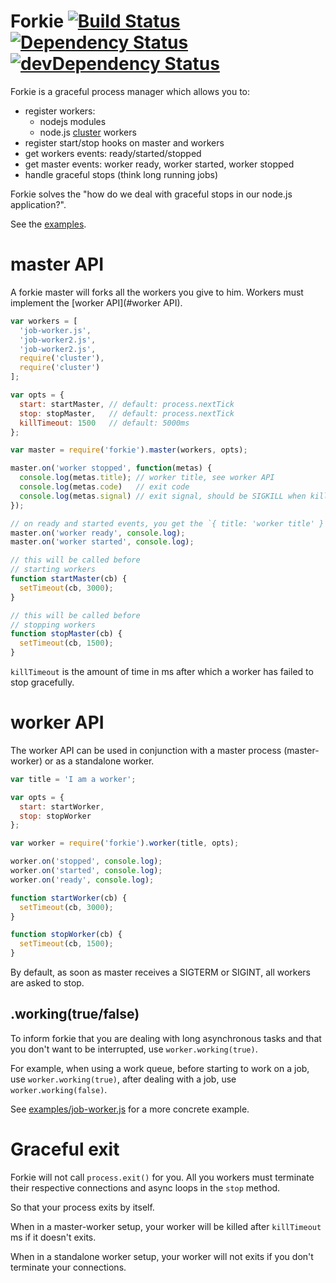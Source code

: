 # Forkie [![Build Status](https://travis-ci.org/vvo/forkie.png?branch=master)](https://travis-ci.org/vvo/forkie) [![Dependency Status](https://david-dm.org/vvo/forkie.png?theme=shields.io)](https://david-dm.org/vvo/forkie) [![devDependency Status](https://david-dm.org/vvo/forkie/dev-status.png?theme=shields.io)](https://david-dm.org/vvo/forkie#info=devDependencies)

Forkie is a graceful process manager which allows you to:
- register workers:
  - nodejs modules
  - node.js [cluster](http://nodejs.org/api/cluster.html#cluster_cluster_fork_env) workers
- register start/stop hooks on master and workers
- get workers events: ready/started/stopped
- get master events: worker ready, worker started, worker stopped
- handle graceful stops (think long running jobs)

Forkie solves the "how do we deal with graceful stops in our node.js application?".

See the [examples](examples/).

# master API

A forkie master will forks all the workers you give to him.
Workers must implement the [worker API](#worker API).

```js
var workers = [
  'job-worker.js',
  'job-worker2.js',
  'job-worker2.js',
  require('cluster'),
  require('cluster')
];

var opts = {
  start: startMaster, // default: process.nextTick
  stop: stopMaster,   // default: process.nextTick
  killTimeout: 1500   // default: 5000ms
};

var master = require('forkie').master(workers, opts);

master.on('worker stopped', function(metas) {
  console.log(metas.title); // worker title, see worker API
  console.log(metas.code)   // exit code
  console.log(metas.signal) // exit signal, should be SIGKILL when killTimeout occurs
});

// on ready and started events, you get the `{ title: 'worker title' }`
master.on('worker ready', console.log);
master.on('worker started', console.log);

// this will be called before
// starting workers
function startMaster(cb) {
  setTimeout(cb, 3000);
}

// this will be called before
// stopping workers
function stopMaster(cb) {
  setTimeout(cb, 1500);
}
```

`killTimeout` is the amount of time in ms after which a worker has failed
to stop gracefully.

# worker API

The worker API can be used in conjunction with a
master process (master-worker) or as a standalone worker.

```js
var title = 'I am a worker';

var opts = {
  start: startWorker,
  stop: stopWorker
};

var worker = require('forkie').worker(title, opts);

worker.on('stopped', console.log);
worker.on('started', console.log);
worker.on('ready', console.log);

function startWorker(cb) {
  setTimeout(cb, 3000);
}

function stopWorker(cb) {
  setTimeout(cb, 1500);
}
```

By default, as soon as master receives a
SIGTERM or SIGINT, all workers are asked to stop.

## .working(true/false)

To inform forkie that you are dealing with long asynchronous tasks
and that you don't want to be interrupted, use `worker.working(true)`.

For example, when using a work queue,
before starting to work on a job, use `worker.working(true)`,
after dealing with a job, use `worker.working(false)`.

See [examples/job-worker.js](examples/job-worker.js) for
a more concrete example.

# Graceful exit

Forkie will not call `process.exit()` for you.
All you workers must terminate their respective
connections and async loops in the `stop` method.

So that your process exits by itself.

When in a master-worker setup, your worker will be killed
after `killTimeout` ms if it doesn't exits.

When in a standalone worker setup, your worker will
not exits if you don't terminate your connections.
